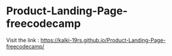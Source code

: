 # Product-Landing-Page-freecodecamp

Visit the link : https://kalki-19rs.github.io/Product-Landing-Page-freecodecamp/
